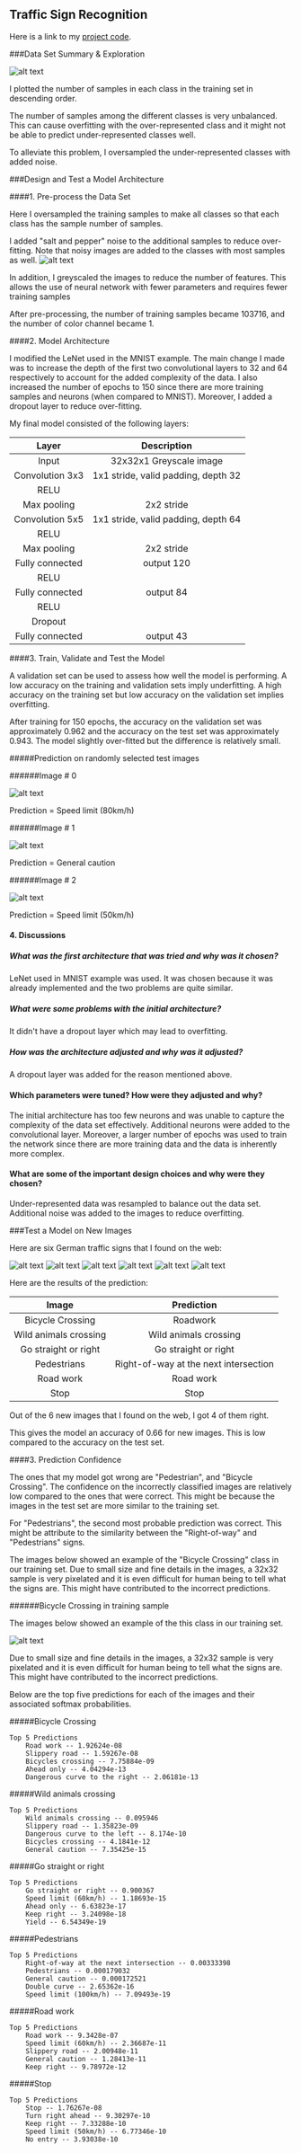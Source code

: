**Traffic Sign Recognition** 
---


[//]: # (Image References)

[exploration]: ./write-up_images/exploration.png "exploration"
[noisy_image]: ./write-up_images/noisy_image.png "noisy_image"
[random_test_image_1]: ./write-up_images/random_test_image_1.png "random_test_image_1"
[random_test_image_2]: ./write-up_images/random_test_image_2.png "random_test_image_2"
[random_test_image_3]: ./write-up_images/random_test_image_3.png "random_test_image_3"
[new_image_1]: ./write-up_images/new_image_1.png "new_image_1"
[new_image_2]: ./write-up_images/new_image_2.png "new_image_2"
[new_image_3]: ./write-up_images/new_image_3.png "new_image_3"
[new_image_4]: ./write-up_images/new_image_4.png "new_image_4"
[new_image_5]: ./write-up_images/new_image_5.png "new_image_5"
[new_image_6]: ./write-up_images/new_image_6.png "new_image_6"
[new_image_1_train]: ./write-up_images/new_image_1_train.png "new_image_1_train"
[new_image_2_train]: ./write-up_images/new_image_2_train.png "new_image_2_train"
[new_image_3_train]: ./write-up_images/new_image_3_train.png "new_image_3_train"
[new_image_4_train]: ./write-up_images/new_image_4_train.png "new_image_4_train"
[new_image_5_train]: ./write-up_images/new_image_5_train.png "new_image_5_train"
[new_image_6_train]: ./write-up_images/new_image_6_train.png "new_image_6_train"
[bicycle_train]: ./write-up_images/bicycle_train.png "bicycle_train"


Here is a link to my [project code](https://github.com/tuzzer/CarND-Traffic-Sign-Classifier-Project/blob/master/Traffic_Sign_Classifier.ipynb).


###Data Set Summary & Exploration

![alt text][exploration]

I plotted the number of samples in each class in the training set in descending order.

The number of samples among the different classes is very unbalanced.
This can cause overfitting with the over-represented class and it might not be able to predict under-represented classes well. 

To alleviate this problem, I oversampled the under-represented classes with added noise.

###Design and Test a Model Architecture

####1. Pre-process the Data Set

Here I oversampled the training samples to make all classes so that each class has the sample number of samples. 

I added "salt and pepper" noise to the additional samples to reduce over-fitting. Note that noisy images are added to the classes with most samples as well.
![alt text][noisy_image]

In addition, I greyscaled the images to reduce the number of features. This allows the use of neural network with fewer parameters and requires fewer training samples

After pre-processing, the number of training samples became 103716, 
and the number of color channel became 1.


####2. Model Architecture

I modified the LeNet used in the MNIST example. 
The main change I made was to increase the depth of the first two convolutional layers to 32 and 64
respectively to account for the added complexity of the data. 
I also increased the number of epochs to 150 since there are more training samples and neurons (when compared to MNIST).
Moreover, I added a dropout layer to reduce over-fitting.

My final model consisted of the following layers:

| Layer         		|     Description	        					| 
|:---------------------:|:---------------------------------------------:| 
| Input         		| 32x32x1 Greyscale image   					|
| Convolution 3x3     	| 1x1 stride, valid padding, depth 32 	        |
| RELU					|												|
| Max pooling	      	| 2x2 stride				                    |
| Convolution 5x5	    | 1x1 stride, valid padding, depth 64     		|
| RELU					|												|
| Max pooling	      	| 2x2 stride 				                    |
| Fully connected		| output 120        						    |	
| RELU					|												|
| Fully connected		| output 84        						        |	
| RELU					|												|
| Dropout               |                                               |
| Fully connected		| output 43        						        |	


####3. Train, Validate and Test the Model

A validation set can be used to assess how well the model is performing. 
A low accuracy on the training and validation sets imply underfitting. 
A high accuracy on the training set but low accuracy on the validation set implies overfitting.


After training for 150 epochs, the accuracy on the validation set was approximately 0.962 and the accuracy on the test set was approximately 0.943. 
The model slightly over-fitted but the difference is relatively small.

#####Prediction on randomly selected test images

######Image # 0

![alt text][random_test_image_1]

Prediction = Speed limit (80km/h)


######Image # 1

![alt text][random_test_image_2]

Prediction = General caution

######Image # 2

![alt text][random_test_image_3]

Prediction = Speed limit (50km/h)

#### 4. Discussions
##### What was the first architecture that was tried and why was it chosen?
LeNet used in MNIST example was used. It was chosen because it was already implemented and the two problems are quite similar.

##### What were some problems with the initial architecture?
It didn't have a dropout layer which may lead to overfitting. 

##### How was the architecture adjusted and why was it adjusted?
A dropout layer was added for the reason mentioned above. 

#### Which parameters were tuned? How were they adjusted and why?
The initial architecture has too few neurons and was unable to capture the complexity of the data set effectively. 
Additional neurons were added to the convolutional layer.
Moreover, a larger number of epochs was used to train the network since there are more training data and the data is
inherently more complex. 

#### What are some of the important design choices and why were they chosen?
Under-represented data was resampled to balance out the data set. 
Additional noise was added to the images to reduce overfitting.


###Test a Model on New Images

Here are six German traffic signs that I found on the web:

![alt text][new_image_1] ![alt text][new_image_2] 
![alt text][new_image_3] ![alt text][new_image_4] 
![alt text][new_image_5] ![alt text][new_image_6]


Here are the results of the prediction:

| Image			        |     Prediction	        					| 
|:---------------------:|:---------------------------------------------:| 
| Bicycle Crossing		| Roadwork   					    			| 
| Wild animals crossing | Wild animals crossing 						|
| Go straight or right 	| Go straight or right          				|
| Pedestrians      		| Right-of-way at the next intersection			|
| Road work 			| Road work           							|
| Stop         			| Stop                 							|


Out of the 6 new images that I found on the web, I got 4 of them right. 

This gives the model an accuracy of 0.66 for new images. This is low compared to the accuracy on the test set. 


####3. Prediction Confidence

The ones that my model got wrong are "Pedestrian", and "Bicycle Crossing". The confidence on the incorrectly classified images are relatively low compared to the ones that were correct. This might be because the images in the test set are more similar to the training set. 

For "Pedestrians", the second most probable prediction was correct. This might be attribute to the similarity between the "Right-of-way" and "Pedestrians" signs.

The images below showed an example of the "Bicycle Crossing" class in our training set. Due to small size and fine details in the images, a 32x32 sample is very pixelated and it is even difficult for human being to tell what the signs are. This might have contributed to the incorrect predictions. 

######Bicycle Crossing in training sample

The images below showed an example of the this class in our training set.

![alt text][bicycle_train]

Due to small size and fine details in the images, a 32x32 sample is very pixelated and it is even difficult for human being to tell what the signs are.
This might have contributed to the incorrect predictions. 


Below are the top five predictions for each of the images and their associated softmax probabilities.

#####Bicycle Crossing		
        			
    Top 5 Predictions
        Road work -- 1.92624e-08
        Slippery road -- 1.59267e-08
        Bicycles crossing -- 7.75884e-09
        Ahead only -- 4.04294e-13
        Dangerous curve to the right -- 2.06181e-13

#####Wild animals crossing 

    Top 5 Predictions
        Wild animals crossing -- 0.095946
        Slippery road -- 1.35823e-09
        Dangerous curve to the left -- 8.174e-10
        Bicycles crossing -- 4.1841e-12
        General caution -- 7.35425e-15
     

#####Go straight or right 	

    Top 5 Predictions
        Go straight or right -- 0.900367
        Speed limit (60km/h) -- 1.18693e-15
        Ahead only -- 6.63823e-17
        Keep right -- 3.24098e-18
        Yield -- 6.54349e-19

 
#####Pedestrians      		

    Top 5 Predictions
	    Right-of-way at the next intersection -- 0.00333398
        Pedestrians -- 0.000179032
        General caution -- 0.000172521
        Double curve -- 2.65362e-16
        Speed limit (100km/h) -- 7.09493e-19
	 
#####Road work

    Top 5 Predictions 
        Road work -- 9.3428e-07
        Speed limit (60km/h) -- 2.36687e-11
        Slippery road -- 2.00948e-11
        General caution -- 1.28413e-11
        Keep right -- 9.78972e-12

#####Stop

    Top 5 Predictions
        Stop -- 1.76267e-08
        Turn right ahead -- 9.30297e-10
        Keep right -- 7.33288e-10
        Speed limit (50km/h) -- 6.77346e-10
        No entry -- 3.93038e-10
	 
